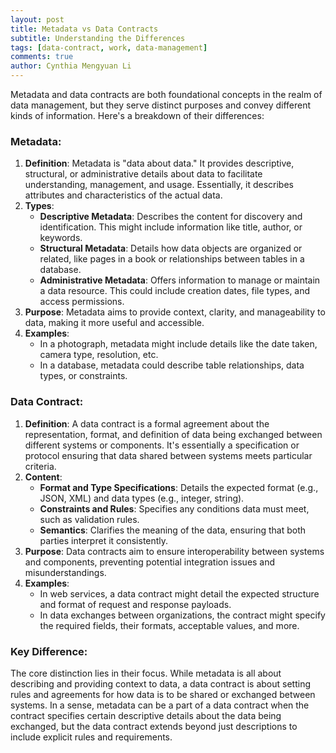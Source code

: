 ```yaml
---
layout: post
title: Metadata vs Data Contracts
subtitle: Understanding the Differences
tags: [data-contract, work, data-management]
comments: true
author: Cynthia Mengyuan Li
---
```


Metadata and data contracts are both foundational concepts in the realm of data management, but they serve distinct purposes and convey different kinds of information. Here's a breakdown of their differences:

### **Metadata**:

1. **Definition**: Metadata is "data about data." It provides descriptive, structural, or administrative details about data to facilitate understanding, management, and usage. Essentially, it describes attributes and characteristics of the actual data.
2. **Types**:
   - **Descriptive Metadata**: Describes the content for discovery and identification. This might include information like title, author, or keywords.
   - **Structural Metadata**: Details how data objects are organized or related, like pages in a book or relationships between tables in a database.
   - **Administrative Metadata**: Offers information to manage or maintain a data resource. This could include creation dates, file types, and access permissions.
3. **Purpose**: Metadata aims to provide context, clarity, and manageability to data, making it more useful and accessible.
4. **Examples**:
   - In a photograph, metadata might include details like the date taken, camera type, resolution, etc.
   - In a database, metadata could describe table relationships, data types, or constraints.

### **Data Contract**:

1. **Definition**: A data contract is a formal agreement about the representation, format, and definition of data being exchanged between different systems or components. It's essentially a specification or protocol ensuring that data shared between systems meets particular criteria.
2. **Content**:
   - **Format and Type Specifications**: Details the expected format (e.g., JSON, XML) and data types (e.g., integer, string).
   - **Constraints and Rules**: Specifies any conditions data must meet, such as validation rules.
   - **Semantics**: Clarifies the meaning of the data, ensuring that both parties interpret it consistently.
3. **Purpose**: Data contracts aim to ensure interoperability between systems and components, preventing potential integration issues and misunderstandings.
4. **Examples**:
   - In web services, a data contract might detail the expected structure and format of request and response payloads.
   - In data exchanges between organizations, the contract might specify the required fields, their formats, acceptable values, and more.

### **Key Difference**:

The core distinction lies in their focus. While metadata is all about describing and providing context to data, a data contract is about setting rules and agreements for how data is to be shared or exchanged between systems. In a sense, metadata can be a part of a data contract when the contract specifies certain descriptive details about the data being exchanged, but the data contract extends beyond just descriptions to include explicit rules and requirements.
